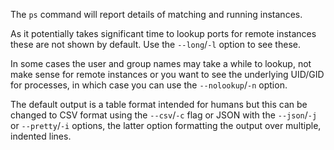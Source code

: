 The `ps` command will report details of matching and running instances.

As it potentially takes significant time to lookup ports for remote instances these are not shown by default. Use the `--long`/`-l` option to see these.

In some cases the user and group names may take a while to lookup, not make sense for remote instances or you want to see the underlying UID/GID for processes, in which case you can use the `--nolookup`/`-n` option.

The default output is a table format intended for humans but this can be changed to CSV format using the `--csv`/`-c` flag or JSON with the `--json`/`-j` or `--pretty`/`-i` options, the latter option formatting the output over multiple, indented lines.
